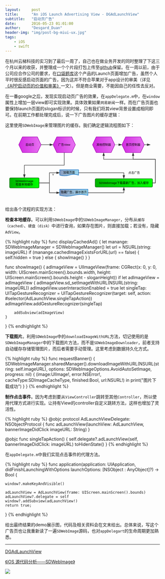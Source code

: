 ```yaml
---
layout:     post
title:      "An iOS Launch Advertising View - DGAdLaunchView"
subtitle:   "启动页广告"
date:       2016-05-23 01:01:00
author:     "Desgard_Duan"
header-img: "img/post-bg-miui-ux.jpg"
tags:
    - iOS
    - swift
---
```


在杭州云梯科技的实习到了最后一周了，自己也在做业务开发的同时整理了下这三个月以来的收获，并整理成一个个片段打包上传至[github](https://github.com/dgytdhy/)保留。在一周以前，由于公司应合作公司的要求，在[口袋题库](https://itunes.apple.com/us/app/kou-dai-ti-ku-kao-yan-kao/id927291424?mt=8)这个产品的Launch页面增加广告，虽然个人平时很反感启动页面的广告，因为这并不符合苹果对于app设计的审美（详见[《APP启动页的价值和审美》](http://www.huxiu.com/article/4235/1.html)一文）。但是商业需要，不能因自己的任性去反对。

在一番google之后，发现实现启动页广告的效果，在`appDelegate.m`中，在`window`属性上增加一层view即可实现效果。具体效果如果`网易新闻`一样。而在广告页面也要保持launch页面的slogan标识的时候，只有我们将其view背景设置成相同即可。在前期工作都处理完成后，说一下广告图片的缓存逻辑：

这里使用`SDWebImage`来管理图片的缓存。我们确定逻辑流程图如下：

<center>
<svg id="drawing" xmlns="http://www.w3.org/2000/svg" version="1.1" xmlns:xlink="http://www.w3.org/1999/xlink" xmlns:svgjs="http://svgjs.com/svgjs" width="694" height="308.875" viewBox="187 193 694 308.875"><defs id="SvgjsDefs1001"><linearGradient id="SvgjsLinearGradient1012" x1="1" y1="0.5" x2="0" y2="0.5000000000000001"><stop id="SvgjsStop1013" stop-opacity="1" stop-color="#e873f2" offset="0"></stop><stop id="SvgjsStop1014" stop-opacity="1" stop-color="#d12be0" offset="1"></stop></linearGradient><linearGradient id="SvgjsLinearGradient1019" x1="1" y1="0.5" x2="0" y2="0.5000000000000001"><stop id="SvgjsStop1020" stop-opacity="1" stop-color="#e873f2" offset="0"></stop><stop id="SvgjsStop1021" stop-opacity="1" stop-color="#d12be0" offset="1"></stop></linearGradient><marker id="SvgjsMarker1026" markerWidth="16.23606797749979" markerHeight="10.550836550532098" refX="-1" refY="3.8990363547948754" viewBox="-1 -1.3763819204711738 16.23606797749979 10.550836550532098" orient="auto" markerUnits="userSpaceOnUse"><path id="SvgjsPath1027" d="M12 3.8990363547948754L0 7.798072709589751V0Z " stroke="#323232" stroke-width="2" fill="#323232" transform="matrix(1,0,0,1,0,0)"></path></marker><linearGradient id="SvgjsLinearGradient1033" x1="1" y1="0.49999999999999994" x2="0" y2="0.5000000000000002"><stop id="SvgjsStop1034" stop-opacity="1" stop-color="#00ff00" offset="0"></stop><stop id="SvgjsStop1035" stop-opacity="1" stop-color="#00b400" offset="1"></stop></linearGradient><marker id="SvgjsMarker1041" markerWidth="16.23606797749979" markerHeight="10.550836550532098" refX="-1" refY="3.8990363547948754" viewBox="-1 -1.3763819204711738 16.23606797749979 10.550836550532098" orient="auto" markerUnits="userSpaceOnUse"><path id="SvgjsPath1042" d="M12 3.8990363547948754L0 7.798072709589751V0Z " stroke="#323232" stroke-width="2" fill="#323232" transform="matrix(1,0,0,1,0,0)"></path></marker><linearGradient id="SvgjsLinearGradient1048" x1="1" y1="0.49999999999999994" x2="0" y2="0.5000000000000002"><stop id="SvgjsStop1049" stop-opacity="1" stop-color="#9dd7ed" offset="0"></stop><stop id="SvgjsStop1050" stop-opacity="1" stop-color="#899dc0" offset="1"></stop></linearGradient><linearGradient id="SvgjsLinearGradient1055" x1="1" y1="0.4999999999999999" x2="0" y2="0.5000000000000004"><stop id="SvgjsStop1056" stop-opacity="1" stop-color="#9dd7ed" offset="0"></stop><stop id="SvgjsStop1057" stop-opacity="1" stop-color="#899dc0" offset="1"></stop></linearGradient><marker id="SvgjsMarker1062" markerWidth="16.23606797749979" markerHeight="10.550836550532098" refX="-1" refY="3.8990363547948754" viewBox="-1 -1.3763819204711738 16.23606797749979 10.550836550532098" orient="auto" markerUnits="userSpaceOnUse"><path id="SvgjsPath1063" d="M12 3.8990363547948754L0 7.798072709589751V0Z " stroke="#323232" stroke-width="2" fill="#323232" transform="matrix(1,0,0,1,0,0)"></path></marker><marker id="SvgjsMarker1069" markerWidth="16.23606797749979" markerHeight="10.550836550532098" refX="-1" refY="3.8990363547948754" viewBox="-1 -1.3763819204711738 16.23606797749979 10.550836550532098" orient="auto" markerUnits="userSpaceOnUse"><path id="SvgjsPath1070" d="M12 3.8990363547948754L0 7.798072709589751V0Z " stroke="#323232" stroke-width="2" fill="#323232" transform="matrix(1,0,0,1,0,0)"></path></marker><linearGradient id="SvgjsLinearGradient1080" x1="1" y1="0.49999999999999983" x2="0" y2="0.5000000000000007"><stop id="SvgjsStop1081" stop-opacity="1" stop-color="#00ff00" offset="0"></stop><stop id="SvgjsStop1082" stop-opacity="1" stop-color="#00b400" offset="1"></stop></linearGradient><marker id="SvgjsMarker1087" markerWidth="16.23606797749979" markerHeight="10.550836550532098" refX="-1" refY="3.8990363547948754" viewBox="-1 -1.3763819204711738 16.23606797749979 10.550836550532098" orient="auto" markerUnits="userSpaceOnUse"><path id="SvgjsPath1088" d="M12 3.8990363547948754L0 7.798072709589751V0Z " stroke="#323232" stroke-width="2" fill="#323232" transform="matrix(1,0,0,1,0,0)"></path></marker><marker id="SvgjsMarker1094" markerWidth="16.23606797749979" markerHeight="10.550836550532098" refX="-1" refY="3.8990363547948754" viewBox="-1 -1.3763819204711738 16.23606797749979 10.550836550532098" orient="auto" markerUnits="userSpaceOnUse"><path id="SvgjsPath1095" d="M12 3.8990363547948754L0 7.798072709589751V0Z " stroke="#323232" stroke-width="2" fill="#323232" transform="matrix(1,0,0,1,0,0)"></path></marker><linearGradient id="SvgjsLinearGradient1101" x1="1" y1="0.5" x2="0" y2="0.5000000000000001"><stop id="SvgjsStop1102" stop-opacity="1" stop-color="#e873f2" offset="0"></stop><stop id="SvgjsStop1103" stop-opacity="1" stop-color="#d12be0" offset="1"></stop></linearGradient><marker id="SvgjsMarker1108" markerWidth="16.23606797749979" markerHeight="10.550836550532098" refX="-1" refY="3.8990363547948754" viewBox="-1 -1.3763819204711738 16.23606797749979 10.550836550532098" orient="auto" markerUnits="userSpaceOnUse"><path id="SvgjsPath1109" d="M12 3.8990363547948754L0 7.798072709589751V0Z " stroke="#323232" stroke-width="2" fill="#323232" transform="matrix(1,0,0,1,0,0)"></path></marker><linearGradient id="SvgjsLinearGradient1119" x1="1" y1="0.5" x2="0" y2="0.5000000000000001"><stop id="SvgjsStop1120" stop-opacity="1" stop-color="#e873f2" offset="0"></stop><stop id="SvgjsStop1121" stop-opacity="1" stop-color="#d12be0" offset="1"></stop></linearGradient><marker id="SvgjsMarker1126" markerWidth="16.23606797749979" markerHeight="10.550836550532098" refX="-1" refY="3.8990363547948754" viewBox="-1 -1.3763819204711738 16.23606797749979 10.550836550532098" orient="auto" markerUnits="userSpaceOnUse"><path id="SvgjsPath1127" d="M12 3.8990363547948754L0 7.798072709589751V0Z " stroke="#323232" stroke-width="2" fill="#323232" transform="matrix(1,0,0,1,0,0)"></path></marker><marker id="SvgjsMarker1133" markerWidth="16.23606797749979" markerHeight="10.550836550532098" refX="-1" refY="3.8990363547948754" viewBox="-1 -1.3763819204711738 16.23606797749979 10.550836550532098" orient="auto" markerUnits="userSpaceOnUse"><path id="SvgjsPath1134" d="M12 3.8990363547948754L0 7.798072709589751V0Z " stroke="#323232" stroke-width="2" fill="#323232" transform="matrix(1,0,0,1,0,0)"></path></marker><marker id="SvgjsMarker1140" markerWidth="16.23606797749979" markerHeight="10.550836550532098" refX="-1" refY="3.8990363547948754" viewBox="-1 -1.3763819204711738 16.23606797749979 10.550836550532098" orient="auto" markerUnits="userSpaceOnUse"><path id="SvgjsPath1141" d="M12 3.8990363547948754L0 7.798072709589751V0Z " stroke="#323232" stroke-width="2" fill="#323232" transform="matrix(1,0,0,1,0,0)"></path></marker></defs><g id="SvgjsG1007"><path id="SvgjsPath1008" d="M187 193H881V501.875H187V193Z " fill-opacity="0" fill="none"></path><g id="SvgjsG1009"><g id="SvgjsG1010" transform="translate(248 213)" opacity="1"><path id="SvgjsPath1011" d="M0 35L16.666666666666668 0L83.33333333333333 0L100 35L83.33333333333333 70L16.666666666666668 70L0 35Z " stroke-dasharray="none" stroke="#a508b3" stroke-width="2" fill="url(#SvgjsLinearGradient1012)"></path><g id="SvgjsG1015" transform="matrix(1 0 0 1 10 26.875)" fill="#ffffff"><text id="SvgjsText1016" font-family="微软雅黑,黑体,Arial,SimSun" fill="#000000" font-size="13" font-weight="normal" font-style="normal" text-anchor="middle" text-decoration="blink" x="40" y="12">启动页</text></g></g><g id="SvgjsG1017" transform="translate(402 213)" opacity="1"><path id="SvgjsPath1018" d="M0 35L16.666666666666668 0L83.33333333333333 0L100 35L83.33333333333333 70L16.666666666666668 70L0 35Z " stroke-dasharray="none" stroke="#a508b3" stroke-width="2" fill="url(#SvgjsLinearGradient1019)"></path><g id="SvgjsG1022" transform="matrix(1 0 0 1 10 26.875)" fill="#ffffff"><text id="SvgjsText1023" font-family="微软雅黑,黑体,Arial,SimSun" fill="#000000" font-size="13" font-weight="normal" font-style="normal" text-anchor="middle" text-decoration="blink" x="40" y="12">广告View</text></g></g><g id="SvgjsG1024"><path id="SvgjsPath1025" d="M348 248L375 248L375 248L386.7639320225002 248 " stroke-dasharray="none" stroke="#323232" stroke-width="2" fill="none" marker-end="url(#SvgjsMarker1026)"></path><g id="SvgjsG1028" transform="matrix(1 0 0 1 367.38196601125014 239.875)"><path id="SvgjsPath1029" d="M0 0H0V0H0V0Z " fill="#ffffff" transform="translate(0 0)"></path><text id="SvgjsText1030" font-family="Microsoft Yahei,SimSun" fill="#000000" font-size="13" font-weight="normal" font-style="normal" text-anchor="middle" text-decoration="blink" x="0" y="0"></text></g></g><g id="SvgjsG1031" transform="translate(207 396)" opacity="1"><path id="SvgjsPath1032" d="M0 5Q0 0 5 0L127 0Q132 0 132 5L132 40Q132 45 127 45L5 45Q0 45 0 40L0 5Z " stroke-dasharray="none" stroke="#006400" stroke-width="2" fill="url(#SvgjsLinearGradient1033)"></path><g id="SvgjsG1036" transform="matrix(1 0 0 1 10 6.25)" fill="#ffffff"><text id="SvgjsText1037" font-family="微软雅黑,黑体,Arial,SimSun" fill="#000000" font-size="13" font-weight="normal" font-style="normal" text-anchor="middle" text-decoration="blink" x="56" y="12">SDWebImage</text><text id="SvgjsText1038" font-family="微软雅黑,黑体,Arial,SimSun" fill="#000000" font-size="13" font-weight="normal" font-style="normal" text-anchor="middle" text-decoration="blink" x="56" y="28.25">检查本地缓存</text></g></g><g id="SvgjsG1039"><path id="SvgjsPath1040" d="M452 283L452 339.5L273 339.5L273 380.7639320225002 " stroke-dasharray="none" stroke="#323232" stroke-width="2" fill="none" marker-end="url(#SvgjsMarker1041)"></path><g id="SvgjsG1043" transform="matrix(1 0 0 1 370.11803398874986 331.375)"><path id="SvgjsPath1044" d="M0 0H0V0H0V0Z " fill="#ffffff" transform="translate(0 0)"></path><text id="SvgjsText1045" font-family="Microsoft Yahei,SimSun" fill="#000000" font-size="13" font-weight="normal" font-style="normal" text-anchor="middle" text-decoration="blink" x="0" y="0"></text></g></g><g id="SvgjsG1046" transform="translate(432 360)" opacity="1"><path id="SvgjsPath1047" d="M0 23.625L0 0L84 0L84 23.625Q63 16.875 42 23.625Q21 30.375 0 23.625Z " stroke-dasharray="none" stroke="#0b6cc3" stroke-width="2" fill="url(#SvgjsLinearGradient1048)"></path><g id="SvgjsG1051" transform="matrix(1 0 0 1 0 4.025)" fill="#ffffff"><text id="SvgjsText1052" font-family="微软雅黑,黑体,Arial,SimSun" fill="#000000" font-size="13" font-weight="normal" font-style="normal" text-anchor="middle" text-decoration="blink" x="42" y="12">加载页面</text></g></g><g id="SvgjsG1053" transform="translate(432 447)" opacity="1"><path id="SvgjsPath1054" d="M0 27.125L0 0L126 0L126 27.125Q94.5 19.375 63 27.125Q31.5 34.875 0 27.125Z " stroke-dasharray="none" stroke="#0b6cc3" stroke-width="2" fill="url(#SvgjsLinearGradient1055)"></path><g id="SvgjsG1058" transform="matrix(1 0 0 1 0 5.825000000000001)" fill="#ffffff"><text id="SvgjsText1059" font-family="微软雅黑,黑体,Arial,SimSun" fill="#000000" font-size="13" font-weight="normal" font-style="normal" text-anchor="middle" text-decoration="blink" x="63" y="12">隐藏广告，展示首页</text></g></g><g id="SvgjsG1060"><path id="SvgjsPath1061" d="M339 418.5L385.5 418.5L385.5 373.5L416.7639320225002 373.5 " stroke-dasharray="none" stroke="#323232" stroke-width="2" fill="none" marker-end="url(#SvgjsMarker1062)"></path><g id="SvgjsG1064" transform="matrix(1 0 0 1 385.5 395.49303398874986)"><path id="SvgjsPath1065" d="M0 0H0V0H0V0Z " fill="#ffffff" transform="translate(0 0)"></path><text id="SvgjsText1066" font-family="Microsoft Yahei,SimSun" fill="#000000" font-size="13" font-weight="normal" font-style="normal" text-anchor="middle" text-decoration="blink" x="0" y="0"></text></g></g><g id="SvgjsG1067"><path id="SvgjsPath1068" d="M339 418.5L385.5 418.5L385.5 462.5L416.7639320225002 462.5 " stroke-dasharray="none" stroke="#323232" stroke-width="2" fill="none" marker-end="url(#SvgjsMarker1069)"></path><g id="SvgjsG1071" transform="matrix(1 0 0 1 385.5 424.75696601125014)"><path id="SvgjsPath1072" d="M0 0H0V0H0V0Z " fill="#ffffff" transform="translate(0 0)"></path><text id="SvgjsText1073" font-family="Microsoft Yahei,SimSun" fill="#000000" font-size="13" font-weight="normal" font-style="normal" text-anchor="middle" text-decoration="blink" x="0" y="0"></text></g></g><g id="SvgjsG1074" transform="translate(387 367)" opacity="1"><path id="SvgjsPath1075" d="M0 0L30 0L30 29L0 29Z " stroke-dasharray="none" stroke-width="0" stroke="#323232" fill="none" opacity="1"></path><g id="SvgjsG1076" transform="matrix(1 0 0 1 0 6.375)" fill="#ffffff"><text id="SvgjsText1077" font-family="微软雅黑,黑体,Arial,SimSun" fill="#000000" font-size="13" font-weight="normal" font-style="normal" text-anchor="middle" text-decoration="blink" x="15" y="12">Y</text></g></g><g id="SvgjsG1078" transform="translate(591 399.75)" opacity="1"><path id="SvgjsPath1079" d="M0 5Q0 0 5 0L252 0Q257 0 257 5L257 32.5Q257 37.5 252 37.5L5 37.5Q0 37.5 0 32.5L0 5Z " stroke-dasharray="none" stroke="#006400" stroke-width="2" fill="url(#SvgjsLinearGradient1080)"></path><g id="SvgjsG1083" transform="matrix(1 0 0 1 10 10.625)" fill="#ffffff"><text id="SvgjsText1084" font-family="微软雅黑,黑体,Arial,SimSun" fill="#000000" font-size="13" font-weight="normal" font-style="normal" text-anchor="middle" text-decoration="blink" x="118.5" y="12">SDWebImage下载最新广告，加入缓存</text></g></g><g id="SvgjsG1085"><path id="SvgjsPath1086" d="M516 373.5L719.5 373.5L719.5 384.5139320225002 " stroke-dasharray="none" stroke="#323232" stroke-width="2" fill="none" marker-end="url(#SvgjsMarker1087)"></path><g id="SvgjsG1089" transform="matrix(1 0 0 1 623.2569660112501 365.375)"><path id="SvgjsPath1090" d="M0 0H0V0H0V0Z " fill="#ffffff" transform="translate(0 0)"></path><text id="SvgjsText1091" font-family="Microsoft Yahei,SimSun" fill="#000000" font-size="13" font-weight="normal" font-style="normal" text-anchor="middle" text-decoration="blink" x="0" y="0"></text></g></g><g id="SvgjsG1092"><path id="SvgjsPath1093" d="M558 462.5L719.5 462.5L719.5 452.4860679774998 " stroke-dasharray="none" stroke="#323232" stroke-width="2" fill="none" marker-end="url(#SvgjsMarker1094)"></path><g id="SvgjsG1096" transform="matrix(1 0 0 1 643.7569660112501 454.375)"><path id="SvgjsPath1097" d="M0 0H0V0H0V0Z " fill="#ffffff" transform="translate(0 0)"></path><text id="SvgjsText1098" font-family="Microsoft Yahei,SimSun" fill="#000000" font-size="13" font-weight="normal" font-style="normal" text-anchor="middle" text-decoration="blink" x="0" y="0"></text></g></g><g id="SvgjsG1099" transform="translate(579 213)" opacity="1"><path id="SvgjsPath1100" d="M0 35L16.666666666666668 0L83.33333333333333 0L100 35L83.33333333333333 70L16.666666666666668 70L0 35Z " stroke-dasharray="none" stroke="#a508b3" stroke-width="2" fill="url(#SvgjsLinearGradient1101)"></path><g id="SvgjsG1104" transform="matrix(1 0 0 1 10 26.875)" fill="#ffffff"><text id="SvgjsText1105" font-family="微软雅黑,黑体,Arial,SimSun" fill="#000000" font-size="13" font-weight="normal" font-style="normal" text-anchor="middle" text-decoration="blink" x="40" y="12">其他控制器</text></g></g><g id="SvgjsG1106"><path id="SvgjsPath1107" d="M848 418.5L861 418.5L861 313L629 313L629 298.2360679774998 " stroke-dasharray="none" stroke="#323232" stroke-width="2" fill="none" marker-end="url(#SvgjsMarker1108)"></path><g id="SvgjsG1110" transform="matrix(1 0 0 1 796.8680339887499 304.875)"><path id="SvgjsPath1111" d="M0 0H0V0H0V0Z " fill="#ffffff" transform="translate(0 0)"></path><text id="SvgjsText1112" font-family="Microsoft Yahei,SimSun" fill="#000000" font-size="13" font-weight="normal" font-style="normal" text-anchor="middle" text-decoration="blink" x="0" y="0"></text></g></g><g id="SvgjsG1113" transform="translate(735 360)" opacity="1"><path id="SvgjsPath1114" d="M0 0L61 0L61 27L0 27Z " stroke-dasharray="none" stroke-width="0" stroke="#323232" fill="none" opacity="1"></path><g id="SvgjsG1115" transform="matrix(1 0 0 1 0 5.375)" fill="#ffffff"><text id="SvgjsText1116" font-family="微软雅黑,黑体,Arial,SimSun" fill="#000000" font-size="13" font-weight="normal" font-style="normal" text-anchor="middle" text-decoration="blink" x="30.5" y="12">点击广告</text></g></g><g id="SvgjsG1117" transform="translate(711 213)" opacity="1"><path id="SvgjsPath1118" d="M0 35L16.666666666666668 0L83.33333333333333 0L100 35L83.33333333333333 70L16.666666666666668 70L0 35Z " stroke-dasharray="none" stroke="#a508b3" stroke-width="2" fill="url(#SvgjsLinearGradient1119)"></path><g id="SvgjsG1122" transform="matrix(1 0 0 1 10 26.875)" fill="#ffffff"><text id="SvgjsText1123" font-family="微软雅黑,黑体,Arial,SimSun" fill="#000000" font-size="13" font-weight="normal" font-style="normal" text-anchor="middle" text-decoration="blink" x="40" y="12">首页控制器</text></g></g><g id="SvgjsG1124"><path id="SvgjsPath1125" d="M848 418.5L861 418.5L861 313L761 313L761 298.2360679774998 " stroke-dasharray="none" stroke="#323232" stroke-width="2" fill="none" marker-end="url(#SvgjsMarker1126)"></path><g id="SvgjsG1128" transform="matrix(1 0 0 1 861 306.74303398874986)"><path id="SvgjsPath1129" d="M0 0H0V0H0V0Z " fill="#ffffff" transform="translate(0 0)"></path><text id="SvgjsText1130" font-family="Microsoft Yahei,SimSun" fill="#000000" font-size="13" font-weight="normal" font-style="normal" text-anchor="middle" text-decoration="blink" x="0" y="0"></text></g></g><g id="SvgjsG1131"><path id="SvgjsPath1132" d="M811 248L822.5 248L822.5 248L823.5 248 " stroke-dasharray="none" stroke="#323232" stroke-width="2" fill="none" marker-end="url(#SvgjsMarker1133)"></path><g id="SvgjsG1135" transform="matrix(1 0 0 1 817.25 239.875)"><path id="SvgjsPath1136" d="M0 0H0V0H0V0Z " fill="#ffffff" transform="translate(0 0)"></path><text id="SvgjsText1137" font-family="Microsoft Yahei,SimSun" fill="#000000" font-size="13" font-weight="normal" font-style="normal" text-anchor="middle" text-decoration="blink" x="0" y="0"></text></g></g><g id="SvgjsG1138"><path id="SvgjsPath1139" d="M679 248L695 248L695 248L695.7639320225002 248 " stroke-dasharray="2 3" stroke="#323232" stroke-width="2" fill="none" marker-end="url(#SvgjsMarker1140)"></path><g id="SvgjsG1142" transform="matrix(1 0 0 1 687.3819660112501 239.875)"><path id="SvgjsPath1143" d="M0 0H0V0H0V0Z " fill="#ffffff" transform="translate(0 0)"></path><text id="SvgjsText1144" font-family="Microsoft Yahei,SimSun" fill="#000000" font-size="13" font-weight="normal" font-style="normal" text-anchor="middle" text-decoration="blink" x="0" y="0"></text></g></g></g></g></svg>
</center>

给出各个流程的实现方法：

**检查本地缓存**。可以利用`SDWebImage`中的`SDWebImageManager`，分布从`缓存（cached）`、`硬盘（disk）`中进行查询，如果存在图片，则直接加载；若没有，隐藏`AdView`。

{% highlight ruby %}
func displayCachedAd() {
    let manange: SDWebImageManager = SDWebImageManager()
    let url = NSURL(string: imageURL)
    if (manange.cachedImageExistsForURL(url) == false) {
        self.hidden = true
    } else {
        showImage()
    }
}

func showImage() {
    adImageView = UIImageView(frame: CGRect(x: 0, y: 0, width: UIScreen.mainScreen().bounds.width, height: UIScreen.mainScreen().bounds.height - sloganHeight))
    if let adImageView = adImageView {
        adImageView.sd_setImageWithURL(NSURL(string: imageURL))
        adImageView.userInteractionEnabled = true
        let singleTap: UITapGestureRecognizer = UITapGestureRecognizer(target: self, action: #selector(AdLaunchView.singleTapAction))
        adImageView.addGestureRecognizer(singleTap)

        addSubview(adImageView)
    }
}
{% endhighlight %}

**下载图片**。利用`SDWebImage`中的`downloadImageWithURL`方法，切记使用的是`SDWebImageManager`中的下载图片方法，而不是`SDWebImageDownloader`，前者支持自动缓存存储管理图片，而后者需要手动管理。这里考虑到数据持久化方式。

{% highlight ruby %}
func requestBanner() {
    SDWebImageManager.sharedManager().downloadImageWithURL(NSURL(string: self.imageURL), options: SDWebImageOptions.AvoidAutoSetImage, progress: nil) { (image:UIImage!, error:NSError!, cacheType:SDImageCacheType, finished:Bool, url:NSURL!) in
        print("图片下载成功")
    }
}
{% endhighlight %}

**制作点击事件**。因为考虑到要从`ViewController`跳转至其他`Controller`，所以使用代理方式进行实现。让持有View的controller自定义跳转方法，这样也增加了灵活性。

{% highlight ruby %}
@objc protocol AdLaunchViewDelegate: NSObjectProtocol {
    func adLaunchView(launchView: AdLaunchView, bannerImageDidClick imageURL: String)
}

@objc func singleTapAction() {
    self.delegate?.adLaunchView(self, bannerImageDidClick: imageURL)
    toHidenState()
}
{% endhighlight %}

在`appDelegate.m`中我们实现点击事件的代理方法。

{% highlight ruby %}
func application(application: UIApplication, didFinishLaunchingWithOptions launchOptions: [NSObject : AnyObject]?) -> Bool {

    window?.makeKeyAndVisible()

    adLaunchView = AdLaunchView(frame: UIScreen.mainScreen().bounds)
    adLaunchView?.delegate = self
    window?.addSubview(adLaunchView!)
    return true;
}
{% endhighlight %}

给出最终结果的demo展示图，代码及相关资料会在文末给出。总体来说，写这个广告页也让我重新读了一遍`SDWebImage`源码，也对`appDelegart`的生命周期更加熟悉。

---

[DGAdLaunchView](https://github.com/dgytdhy/DGAdLaunchView)

[《iOS 源代码分析——SDWebImage》](http://draveness.me/ios-yuan-dai-ma-jie-xi-sdwebimage/)

![](https://github.com/dgytdhy/DGAdLaunchView/blob/master/demo.gif?raw=true)

